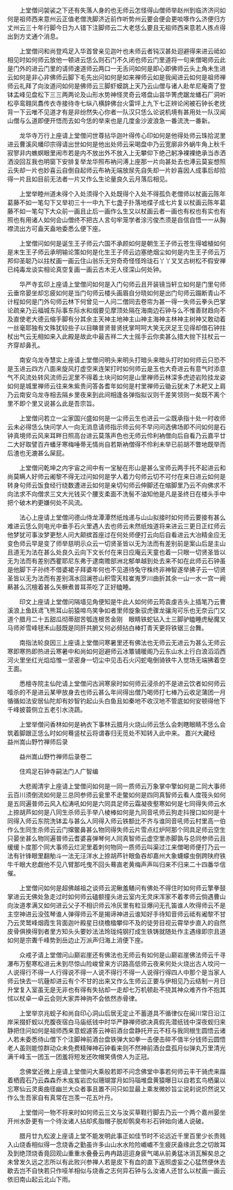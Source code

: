 <!-- { "loadSidebar": true } -->
　　上堂僧问袈裟之下还有失落人身的也无师云怎怪得山僧师举赵州到临济济问如何是祖师西来意州云正值老僧洗脚济近前作听势州云要会便会更啖啄作么济便归方丈州云三十年行脚今日为人错下注脚师云二大老恁么要且无祖师西来意若人拣点得出到方丈通个消息。

　　上堂僧问和尚登鸡足入华首曾亲见迦叶也未师云者钝汉甚处迴避得来进云祗如相见时如何师云放他一顿进云恁么则石门不久闭也师云门里道将一句来僧喝师云此是门外的进云门里的请师速道师云两口一无舌问如何是即心即佛师云头上角未生进云如何是非心非佛师云脚下毛先出问如何是如来禅师云如是我闻进云如何是祖师禅师云礼拜了向汝道问如何是佛师云三脚虾蟆跳上天乃云山僧与诸人赴牟尼庵斋了登钵盂峰见盘松下三三两两论及山形水势神怪灵奇云塔盘山昙华箐虎踞龙蟠石厂洞听松亭鸾翱凤翥传衣寺接待寺七纵八横辞佛台火雷坪上九下七正辨论闲被石钟长老抚背一下云唯不见道才有是非纷然失心你者一队汉只恁么论说机境有甚用处一队汉闻山僧与么道即便开悟而去如今恁的举来也是几度金沙波浪急一番流洗一番新。

　　龙华寺万行上座请上堂僧问世尊拈华迦叶得传心印如何是他得处师云珠拾泥里进云曹溪风幡印宗得请出世如何是他出处师云采喝盘中乃云宽廓非外蜗牛角上秋千寂寥非内蟭螟眼里闹市若是内不放出外不放入上无攀仰下绝己躬净裸裸绝承当赤洒洒没回互我也明窗下安排复举龙华照布衲问溥上座那一片向甚处去也溥云莫妄想照云失却一片也妙喜云自倒自起师云布衲无端放尿先自失却一片妙喜因人成事后却拾得一片且如目前无法者一片又作么生论量良久云月落后相见。

　　上堂举睦州道未得个入处须得个入处既得个入处不得孤负老僧师以杖画云陈年葛藤不如一笔勾下又举初三十一中九下七盏子扑落地楪子成七片复以杖画云陈年葛藤不如一笔勾下大众前一画且止后一画作么生又以杖画云者一画也有权也有实也有照也有用诸人如何会山僧终不把古人言句牢笼学者涂污俊杰须是自信自悟一一从胸襟流出方可盍天盍地委悉么便下座。

　　上堂僧问如何是诞生王子师云六国不承颜如何是朝生王子师云苍生得嘘植如何是末生王子师云承明输论策如何是化生王子师云边塞绝烟尘如何是内生王子师云万邦仰圣聪乃以拄杖画一画云住山翁乐无穷奇奇怪怪玲珑石丫丫叉叉古树松不假安禅已纯毒龙谈实相论真空复画一画云古木无人径深山何处钟。

　　华严寺玄印上座请上堂僧问如何是入门句师云且开装镜当轩立如何是门里句师云垂帘晏坐却忘疲如何是当门句师云楼头画眉自分晓如何是出门句师云蹋断青山不计程如何是门外句师云林下何曾见一人问二僧同去卷帘为甚一得一失师云拳头巴掌论疏亲乃云福城东际事东际水和烟要见摩顶处隔在海南边石钟与么不惟善财趋向不及直使老大德云缩手脚有分其余主天神主地神主山神主海神主林神主树神又敢动着一丝毫耶独有文殊犹较些子以目瞚普贤普贤抚掌呵呵大笑无厌足王见得却借石钟拄杖出气云无相如来入此殿是故此中最吉祥二大士摇手云你卖甚么措大抛下拄杖云一齐穿却鼻孔。

　　南安乌龙寺慧实上座请上堂僧问明头来明头打暗头来暗头打时如何师云只恐不是玉进云四方八面来旋风打虚空来连架打时如何师云是玉也大奇进云有意气时添意气不风流处转风流师云泥里不得着土块问如何是山里禅师云林深多虎迹岩险挂龙姿如何是城里禅师云往来朱紫贵问答各耆年如何是村里禅师云锄云犹未了木耙又上肩乃云南安乌龙寺相去隔乡里夜来到此间相逢各弹指拟议则千差笑领则一矣既不离个里不即个里又说甚么此是吾宗旨。

　　上堂僧问若立一尘家国兴盛如何是一尘师云生也进云一尘既承指十处一时收师云未必得恁么快问学人一向无消息请师指示师云何不早问问选佛场即不问如何是石钟真境师云风来耳畔日照高台进云莫落声色也无师云伶利衲僧向后自看乃云嘉平廿二大好取譬百卉蟠牙寒梅唾蒂无情尚自若斯衲僧得不伶利未举已前胡不瞥地既举而后渣也无漉甚么屎屁。

　　上堂僧问乾坤之内宇宙之间中有一宝秘在形山是甚么宝师云两手托不起进云和尚莫瞒人好师云阇黎不得无过问如何是学人着力句师云切不可付在来日进云如何是转身句师云饭食经行绕数遭进云如何是亲切句师云伸脚还在缩脚里乃云不向佛求不向法求不向僧求三文大光钱买个腰支柔面不洗髻不油知他是凡是圣终日在楼头手中把个破木杓更嫌何处不风流。

　　法心上座请上堂僧问德山侍龙潭潭然纸烛递与山山拟接时如何师云要接有甚么难进云恁么则电光中垂手石火里遇人去也师云未然纸烛道将来进云三更日正红师云他梦犹可事汝梦更愁人问大颠摈首座过在何处师便打云向后自看进云大冶精金应无变色师云早是变了师举慈明示众云一切贤圣皆以无为法而有差别前是案山后是主山且道无为法在甚么处良久云向下文长付在来日应庵云天童也着一只眼一切贤圣皆以无为法而有差别西瞿耶尼东弗于逮南赡部洲北郁单越到处去来不如在此师云石钟虽是他脚下子孙终不借婆裙子拜婆年何也不见道待兔守株终非神智遂举拂子云一切贤圣皆以无为法而有差别洱水回澜苍山积雪天柱崔嵬罗川曲折其余一山一水一宫一阙爇甚么沉檀着甚么矢橛煮普耳茶吃了正好瞌睡。

　　印文上座请上堂僧问隔墙见角便知是牛此人如何师云筠袁虔吉头上插笔乃云曹溪浪上鱼跃鸢飞熊耳山前猿啼鸟笑争如者里师旋象驭虎骤龙骧洵可乐也无奈云门又道个腊月二十五甜瓜彻蒂甜苦瓠连根苦金刚　眼睛铁蛇钻入土三脚驴瞌睡虎秘魔叉马师斧雪峰毬禾山鼓既是同肝共腑又何必频拈白棒打青天更将铁锯三台舞。

　　南指法轮良因三上座请上堂僧问寒暑里还有佛法也无师云无进云为甚么无师云寒即寒热即热进云寒暑中和尚如何迴避师云冰簟铺暖阁乃云东山水上行白浪滔滔西河火里坐红光焰焰惟一坚密身一切尘中见击石火闪蛇电倒骑铁牛入觉场无端拂着空王面。

　　悉檀寺院主仙陀请上堂僧问古涧寒泉时如何师云浸杀的不是进云饮者如何师云噎杀的不是进云某甲放身去也师云甚么年间得出僧乃喝师打七棒乃云收足蒲团一月循循如法安居仙陀却有妙智钓起山头白鱼且如秦地不收汉地不管底如何安顿得他下千峰披蓑侧立五老引水浇蔬。

　　上堂举僧问香林如何是衲衣下事林云腊月火烧山师云恁么会刺瞎眼睛不恁么会筑着脚跟正恁么时如何蓦竖杖云将谓春归无觅处不知转入此中来。
嘉兴大藏经　益州嵩山野竹禅师后录


　　益州嵩山野竹禅师后录卷二

　　住鸡足石钟寺嗣法门人广智编

　　大悲阁清宇上座请上堂僧问如何是一同一质师云万象掌中擎如何是二同大事师云百川须倒流如何是三总同参师云瓮里不走鳖如何是四同真智师云看人度筏头如何是五同遍普师云风入松涛吼如何是六同具足师云霜凝夜壑寒如何是七同得失师云水上捺胡芦如何是八同生杀师云手举八棱棒如何是九同音吼师云狗走抖搜口如何是十同得入师云东院洗钵盂与甚么人同得入师云铁额比不齐与谁同音吼师云村里高一伯作么生同生杀师云云门撺鳖鼻甚么物同得失师云片雪点红炉阿那个同具足师云空生只晏坐甚么物同遍普师云耆婆喜弹琴何人同真智师云虚空里赤脚孰与总同参师云且缓缓卜度那个同大事师云烂泥里着刺何物同一质师云叫渠过江来僧喝师便打乃云一法有针锋眼里翻觔斗一法无汪洋水上捺胡芦针眼鱼吞却嘉州大象蠛蠓虫倒跨陕府铁牛千眼大悲觑他不见八臂那吒曳不回头蓦直老黄梅声声叫归来不归来二十四番华信催。

　　上堂僧问如何是超佛越祖之谈师云泥鳅羞鳝问有佛处不得住时如何师云擎拳鼓掌进云无佛处急走过时如何师云磕额撞头进云室内无灵床浑家不着孝师云倘遇曹山向汝道孝满又如何进云父子不相识师云冷灰里有粒豆爆问无孔笛谁人吹得师云不是主空神进云没弦琴谁人弹得师云不是揭谛神进云谁知好手待知音师云祗有阇黎不甘乃云灵鹫峰烟霞生背面迦叶殿星日绕檐楹攀仰不及的徒劳目视云霄举步直入的自然皮骨俱换得到者里方知头头要妙法法玲珑纯钢打成生铁铸就随处作主遇缘即宗且道如何是宗聻千峰势到岳边止万派声归海上消便下座。

　　众戒子请上堂僧问山巅岩崖还有佛法也无师云有如何是山巅岩崖佛法师云千寻瀑布万壑寒松进云未到尽惊山险峻曾来方识路高低师云夜来何处火烧出古人坟问一人说得行不得一人行得说不得一人说不得行不得一人说得行得四人中那个是当家人师云快去一坑薶却进云有个不甘的出来又作么生师云正要与伊相见乃云结制一月日升堂复入室虽无是无非也有得有失拈却一走却七万机顿赴不挠其神众难齐作不抱其怵以杖卓一卓云会则大家弄神驹不会依然赤骨律。

　　上堂举京兆蚬子和尚自印心洞山后居无定止不蓄道具不循律仪在闽川常日沿江岸采掇虾蚬以充腹夜宿白马庙纸钱中时华严静禅师欲决真假先潜纸钱中深夜蚬归来静把住问如何是祖师西来意蚬遽答云神前酒台盘静托开云不枉与我同根生圆悟云诸人若未委悉待山僧下个注脚神前酒台盘铁弹大如拳一击便击碎不值半分钱师云圆悟老人虽则能惊群动众未免费精殚神石钟看来则不然神前酒台盘孤月似弹丸万里清光满千峰玉一团玉一团羞将短发还吹帽笑倩傍人为正冠。

　　念佛堂近微上座请上堂僧问大乘般若即不问念佛堂中事若何师云丰干骑虎来蹋着栖霞石乃云森森乔木岌岌岩峦似珊瑚牚月如玛瑙堆盘黄猿曝日以自若玄鸟栖巢以忘寒仙云灵奥曲径幽兰大众者事且置不问只如显最上乘发微妙旨尘说刹说炽然说又作么生吾家自有真常在岂羡一花五叶丹。

　　上堂僧问一物不将来时如何师云三文与汝买草鞋行脚去乃云一个两个嘉州晏坐开州水卧更有一个待汝诸人拈却炙脂帽子脱却鹘臭布衫石钟始向诸人说破。

　　腊月廿九松波上座请上堂不能发明此事正如佳节时不论远近千里百里少长贵贱入山烧香相似得一念烧香之勤虽许多山山水水险险巇巇不生疲厌盍缘此念之切故耳及到绝顶烧香竟回观山重重水叠叠云冉冉路迢迢身疲气竭从前勇猛冰消瓦解矣总之未曾发久远之志所以有此败兴参禅人若是皮下有血的直下返照虚妄之心猛然便休去歇去岂不自快若只作哑羊相似与烧香之志何异石钟与么汝诸人还甘么以杖画一画云依旧南山起云北山下雨。

